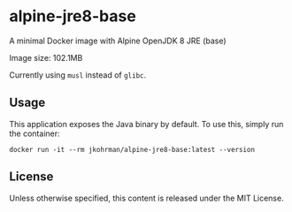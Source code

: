 # alpine-jre8-base  
A minimal Docker image with Alpine OpenJDK 8 JRE (base)  

Image size: 102.1MB  

Currently using `musl` instead of `glibc`.  

## Usage  

This application exposes the Java binary by default.  To use this, simply run the container:  

```
docker run -it --rm jkohrman/alpine-jre8-base:latest --version  
```  

## License  

Unless otherwise specified, this content is released under the MIT License.  
